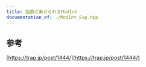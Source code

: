 ```yaml
---
title: 指数に乗せられるModInt
documentation_of: ./ModInt_Exp.hpp
---
```

## 参考
[https://trap.jp/post/1444/](https://trap.jp/post/1444/)